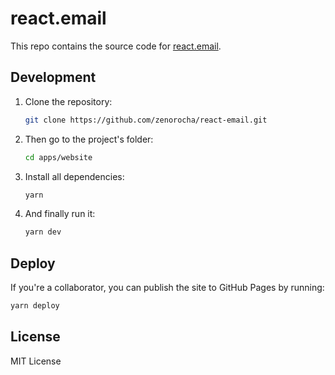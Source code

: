 # react.email

This repo contains the source code for [react.email](https://react.email).

## Development

1. Clone the repository:

   ```sh
   git clone https://github.com/zenorocha/react-email.git
   ```

2. Then go to the project's folder:

   ```sh
   cd apps/website
   ```

3. Install all dependencies:

   ```sh
   yarn
   ```

4. And finally run it:

   ```sh
   yarn dev
   ```

## Deploy

If you're a collaborator, you can publish the site to GitHub Pages by running:

```sh
yarn deploy
```

## License

MIT License